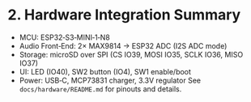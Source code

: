 # 2. Hardware Integration Summary

- MCU: ESP32‑S3‑MINI‑1‑N8
- Audio Front‑End: 2× MAX9814 -> ESP32 ADC (I2S ADC mode)
- Storage: microSD over SPI (CS IO39, MOSI IO35, SCLK IO36, MISO IO37)
- UI: LED (IO40), SW2 button (IO4), SW1 enable/boot
- Power: USB‑C, MCP73831 charger, 3.3V regulator
  See `docs/hardware/README.md` for pinouts and details.
